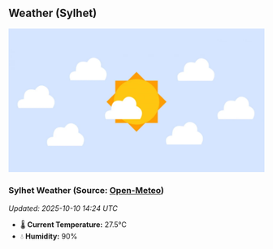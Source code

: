 ## Weather (Sylhet)
![](/weather.webp)
<!-- WEATHER-START -->
### Sylhet Weather (Source: [Open-Meteo](https://open-meteo.com))
_Updated: 2025-10-10 14:24 UTC_
* 🌡️ **Current Temperature:** 27.5°C
* 💧 **Humidity:** 90%
<!-- WEATHER-END -->































































































